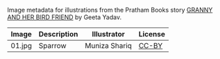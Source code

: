 Image metadata for illustrations from the Pratham Books story [GRANNY AND HER BIRD FRIEND](https://storyweaver.org.in/stories/2597-granny-and-her-bird-friend) by Geeta Yadav.

Image | Description | Illustrator | License
----- | ----------- | ----------- | -------
01.jpg | Sparrow | Muniza Shariq | [CC-BY](https://creativecommons.org/licenses/by/4.0/)